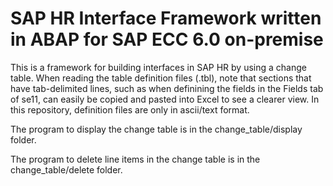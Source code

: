 # SAP HR Interface Framework written in ABAP for SAP ECC 6.0 on-premise
This is a framework for building interfaces in SAP HR by using a change table.  When reading the table definition files (.tbl), note that sections that have tab-delimited lines, such as when definining the fields in the Fields tab of se11, can easily be copied and pasted into Excel to see a clearer view.  In this repository, definition files are only in ascii/text format.  
  
The program to display the change table is in the change_table/display folder.  
  
The program to delete line items in the change table is in the change_table/delete folder.
